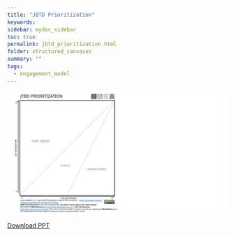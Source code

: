 ```yaml
---
title: "JBTD Prioritization"
keywords: 
sidebar: mydoc_sidebar
toc: true
permalink: jbtd_prioritization.html
folder: structured_canvases
summary: ""
tags: 
  - engagement_model
---
```



![image001](media/jbtd_prioritization.svg)

[Download PPT](media/ppt/jbtd_prioritization.pptx)